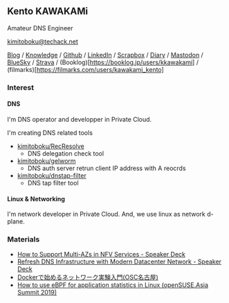 ## Kento KAWAKAMi

Amateur DNS Engineer

kimitoboku@techack.net

[Blog](https://blog.techack.net/) / [Knowledge](https://memo.techack.net/) / [Github](https://github.com/kimitoboku/) / [LinkedIn](https://www.linkedin.com/in/kimitoboku/) / [Scrapbox](https://scrapbox.io/Nodewww/kimitoboku) / [Diary](https://scrapbox.io/bokuhakimi/) / [Mastodon](https://fla.red/@kimitoboku) / [BlueSky](https://bsky.app/profile/kimitoboku.techack.net) / [Strava](https://www.strava.com/athletes/kawakami_kento) / (Booklog)[https://booklog.jp/users/kkawakami]  / (filmarks)[https://filmarks.com/users/kawakami_kento]

### Interest

#### DNS
I'm DNS operator and developper in Private Cloud.

I'm creating DNS related tools
- [kimitoboku/RecResolve](https://github.com/kimitoboku/RecResolve)
    - DNS delegation check tool
- [kimitoboku/gelworm](https://github.com/kimitoboku/gelworm)
    - DNS auth server retrun client IP address with A reocrds
- [kimitoboku/dnstap-filter](https://github.com/kimitoboku/dnstap-filter)
    - DNS tap filter tool

#### Linux & Networking
I'm network developer in Private Cloud.
And, we use linux as network d-plane.


### Materials
- [How to Support Multi-AZs in NFV Services - Speaker Deck](https://speakerdeck.com/line_developers/how-to-support-multi-azs-in-nfv-services)
- [Refresh DNS Infrastructure with Modern Datacenter Network - Speaker Deck](https://speakerdeck.com/line_developers/refresh-dns-infrastructure-with-modern-datacenter-network)
- [Dockerで始めるネットワーク実験入門(OSC名古屋)](https://docs.google.com/presentation/d/14nX2iE6Up4jKBw8BnXm8AjIc-CaTUpeMVfyIwINeldY/edit?usp=sharing)
- [How to use eBPF for application statistics in Linux (openSUSE.Asia Summit 2019)](https://docs.google.com/presentation/d/1xWuNArSzEtZMvWElvfKM-dA89pXV7eReiNr_PQ9W2XM/edit?usp=sharing)

